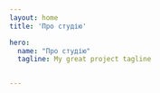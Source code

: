 ```yaml
---
layout: home
title: 'Про студію'

hero:
  name: "Про студію"
  tagline: My great project tagline


---
```

